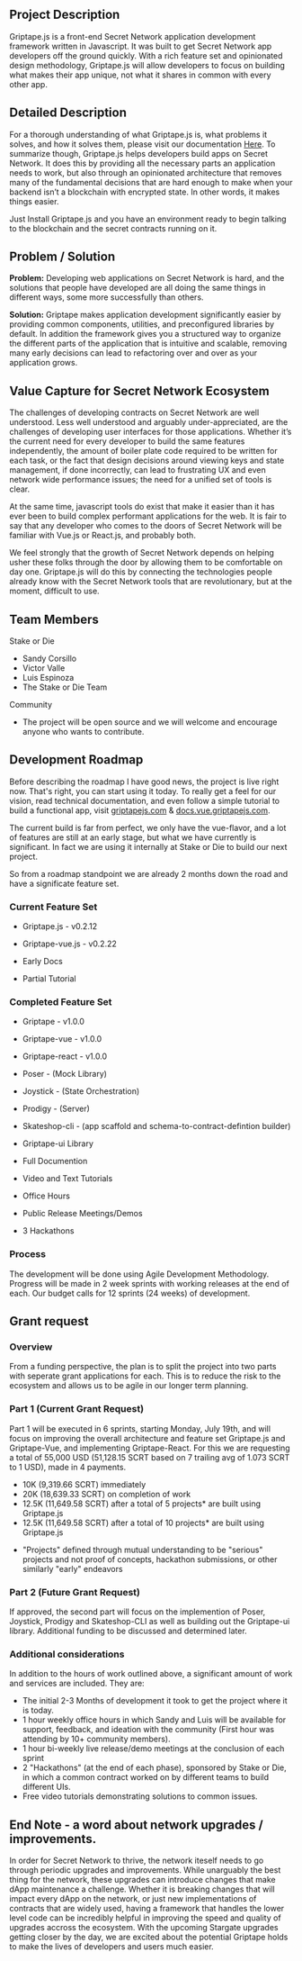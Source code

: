 ## Project Description
Griptape.js is a front-end Secret Network application development framework written in Javascript. It was built to get Secret Network app developers off the ground quickly. With a rich feature set and opinionated design methodology, Griptape.js will allow developers to focus on building what makes their app unique, not what it shares in common with every other app.

## Detailed Description
For a thorough understanding of what Griptape.js is, what problems it solves, and how it solves them, please visit our documentation [Here](https://docs.vue.griptapejs.com). To summarize though, Griptape.js helps developers build apps on Secret Network. It does this by providing all the necessary parts an application needs to work, but also through an opinionated architecture that removes many of the fundamental decisions that are hard enough to make when your backend isn’t a blockchain with encrypted state. In other words, it makes things easier.

Just Install Griptape.js and you have an environment ready to begin talking to the blockchain and the secret contracts running on it.

## Problem / Solution
**Problem:** Developing web applications on Secret Network is hard, and the solutions that people have developed are all doing the same things in different ways, some more successfully than others.

**Solution:** Griptape makes application development significantly easier by providing common components, utilities, and preconfigured libraries by default. In addition the framework gives you a structured way to organize the different parts of the application that is intuitive and scalable, removing many early decisions can lead to refactoring over and over as your application grows.

## Value Capture for Secret Network Ecosystem
The challenges of developing contracts on Secret Network are well understood. Less well understood and arguably under-appreciated, are the challenges of developing user interfaces for those applications. Whether it’s the current need for every developer to build the same features independently, the amount of boiler plate code required to be written for each task, or the fact that design decisions around viewing keys and state management, if done incorrectly, can lead to frustrating UX and even network wide performance issues; the need for a unified set of tools is clear.

At the same time, javascript tools do exist that make it easier than it has ever been to build complex performant applications for the web. It is fair to say that any developer who comes to the doors of Secret Network will be familiar with Vue.js or React.js, and probably both.

We feel strongly that the growth of Secret Network depends on helping usher these folks through the door by allowing them to be comfortable on day one. Griptape.js will do this by connecting the technologies people already know with the Secret Network tools that are revolutionary, but at the moment, difficult to use.

## Team Members

Stake or Die
  - Sandy Corsillo
  - Victor Valle
  - Luis Espinoza
  - The Stake or Die Team

Community
  - The project will be open source and we will welcome and encourage anyone who wants to contribute.

## Development Roadmap

Before describing the roadmap I have good news, the project is live right now.
That's right, you can start using it today. To really get a feel for our vision, read technical documentation, and even follow a simple tutorial to build a functional app, visit [griptapejs.com](https://griptapejs.com) & [docs.vue.griptapejs.com](https://docs.vue.griptapejs.com).

The current build is far from perfect, we only have the vue-flavor, and a lot of features are still at an early stage, but what we have currently is significant. In fact we are using it internally at Stake or Die to build our next project.

So from a roadmap standpoint we are already 2 months down the road and have a significate feature set.

### Current Feature Set
- Griptape.js - v0.2.12
- Griptape-vue.js - v0.2.22

- Early Docs
- Partial Tutorial
### Completed Feature Set
- Griptape - v1.0.0
- Griptape-vue - v1.0.0
- Griptape-react - v1.0.0
- Poser - (Mock Library)
- Joystick - (State Orchestration)
- Prodigy - (Server)
- Skateshop-cli - (app scaffold and schema-to-contract-defintion builder)
- Griptape-ui Library

- Full Documention
- Video and Text Tutorials
- Office Hours
- Public Release Meetings/Demos
- 3 Hackathons
### Process
The development will be done using Agile Development Methodology. Progress will be made in 2 week sprints with working releases at the end of each. Our budget calls for 12 sprints (24 weeks) of development. 

## Grant request

### Overview
From a funding perspective, the plan is to split the project into two parts with seperate grant applications for each. This is to reduce the risk to the ecosystem and allows us to be agile in our longer term planning. 
### Part 1 (Current Grant Request)
Part 1 will be executed in 6 sprints, starting Monday, July 19th, and will focus on improving the overall architecture and feature set Griptape.js and Griptape-Vue, and implementing Griptape-React. For this we are requesting a total of 55,000 USD (51,128.15 SCRT based on 7 trailing avg of 1.073 SCRT to 1 USD), made in 4 payments.

 - 10K (9,319.66 SCRT) immediately
 - 20K (18,639.33 SCRT) on completion of work
 - 12.5K (11,649.58 SCRT) after a total of 5 projects* are built using Griptape.js
 - 12.5K (11,649.58 SCRT) after a total of 10 projects* are built using Griptape.js

 * "Projects" defined through mutual understanding to be "serious" projects and not proof of concepts, hackathon submissions, or other similarly "early" endeavors
### Part 2 (Future Grant Request)

If approved, the second part will focus on the implemention of Poser, Joystick, Prodigy and Skateshop-CLI as well as building out the Griptape-ui library. Additional funding to be discussed and determined later.

### Additional considerations

In addition to the hours of work outlined above, a significant amount of work and services are included. They are:

- The initial 2-3 Months of development it took to get the project where it is today.
- 1 hour weekly office hours in which Sandy and Luis will be available for support, feedback, and ideation with the community (First hour was attending by 10+ community members).
- 1 hour bi-weekly live release/demo meetings at the conclusion of each sprint
- 2 "Hackathons" (at the end of each phase), sponsored by Stake or Die, in which a common contract worked on by different teams to build different UIs.
- Free video tutorials demonstrating solutions to common issues.

## End Note - a word about network upgrades / improvements.

In order for Secret Network to thrive, the network iteself needs to go through periodic upgrades and improvements. While unarguably the best thing for the network, these upgrades can introduce changes that make dApp maintenance a challenge. Whether it is breaking changes that will impact every dApp on the network, or just new implementations of contracts that are widely used, having a framework that handles the lower level code can be incredibly helpful in improving the speed and quality of upgrades accross the ecosystem. With the upcoming Stargate upgrades getting closer by the day, we are excited about the potential Griptape holds to make the lives of developers and users much easier.